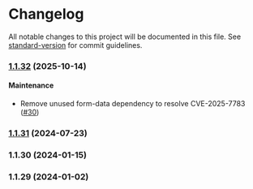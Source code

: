 # Changelog

All notable changes to this project will be documented in this file. See [standard-version](https://github.com/conventional-changelog/standard-version) for commit guidelines.

### [1.1.32](https://github.com/coralogix/nodejs-coralogix-sdk/compare/v1.1.31...v1.1.32) (2025-10-14)

#### Maintenance

* Remove unused form-data dependency to resolve CVE-2025-7783 ([#30](https://github.com/coralogix/nodejs-coralogix-sdk/issues/30))

### [1.1.31](https://github.com/coralogix/nodejs-coralogix-sdk/compare/v1.1.30...v1.1.31) (2024-07-23)

### 1.1.30 (2024-01-15)

### 1.1.29 (2024-01-02)
